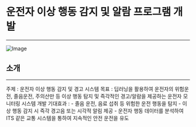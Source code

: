 # 운전자 이상 행동 감지 및 알람 프로그램 개발
---
![Image](https://github.com/user-attachments/assets/301a18f4-2523-4b9b-b1e8-6806479784e8)


## 소개
---
주제 : 운전자 이상 행동 감지 및 경고 시스템
목표 : 딥러닝을 활용하여 운전자의 위험운전, 졸음운전, 주의산만 등 이상 행동 탐지 및 즉각적인 경고/알람을 제공하는 운전자 모니터링 시스템 개발
기대효과 :
    - 졸음 운전, 음료 섭취 등 위험한 운전 행동을 탐지
    - 이상 행동 감지 시 즉각 경고음 또는 시각적 알림 제공
    - 운전자 행동 데이터를 분석하여 ITS 같은 교통 시스템을 통하여 지속적인 안전 운전을 유도
